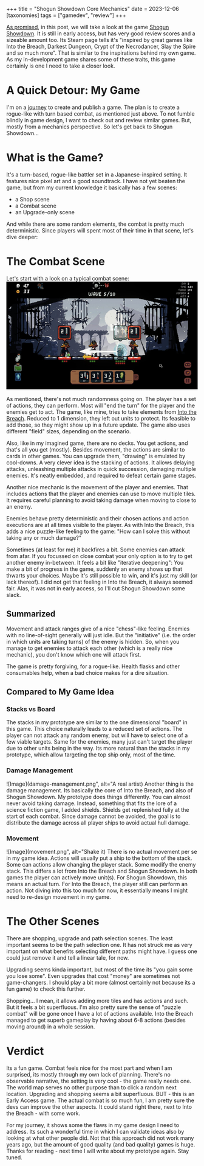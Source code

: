 +++
title = "Shogun Showdown Core Mechanics"
date = 2023-12-06
[taxonomies]
tags = ["gamedev", "review"]
+++

[As promised](@unnamed-game/index.md), in this post, we will take a look at the game [Shogun Showdown](https://store.steampowered.com/app/2084000/Shogun_Showdown/). It is still in early access, but has very good review scores and a sizeable amount too.
Its Steam page tells it's "inspired by great games like Into the Breach, Darkest Dungeon, Crypt of the Necrodancer, Slay the Spire and so much more". That is similar to the inspirations behind my own game. As my in-development game shares some of these traits, this game certainly is one I need to take a closer look.

# A Quick Detour: My Game
I'm on a [journey](@unamed-game/index.md) to create and publish a game. The plan is to create a rogue-like with turn based combat, as mentioned just above. To not fumble blindly in game design, I want to check out and review similar games. But, mostly from a mechanics perspective. So let's get back to Shogun Showdown...

# What is the Game?
It's a turn-based, rogue-like battler set in a Japanese-inspired setting. It features nice pixel art and a good soundtrack. I have not yet beaten the game, but from my current knowledge it basically has a few scenes:
* a Shop scene
* a Combat scene
* an Upgrade-only scene

And while there are some random elements, the combat is pretty much deterministic. Since players will spent most of their time in that scene, let's dive deeper:

# The Combat Scene
Let's start with a look on a typical combat scene:
![Combat](combat_screen.jpg)

As mentioned, there's not much randomness going on. The player has a set of actions, they can perform. Most will "end the turn" for the player and the enemies get to act. The game, like mine, tries to take elements from [Into the Breach](https://store.steampowered.com/app/590380/Into_the_Breach/). Reduced to 1 dimension, they left out units to protect. Its feasible to add those, so they might show up in a future update. The game also uses different "field" sizes, depending on the scenario.

Also, like in my imagined game, there are no decks. You get actions, and that's all you get (mostly). Besides movement, the actions are similar to cards in other games. You can upgrade them, "drawing" is emulated by cool-downs. A very clever idea is the stacking of actions. It allows delaying attacks, unleashing multiple attacks in quick succession, damaging multiple enemies. It's neatly embedded, and required to defeat certain game stages.

Another nice mechanic is the movement of the player and enemies. That includes actions that the player and enemies can use to move multiple tiles. It requires careful planning to avoid taking damage when moving to close to an enemy.

Enemies behave pretty deterministic and their chosen actions and action executions are at all times visible to the player. As with Into the Breach, this adds a nice puzzle-like feeling to the game: "How can I solve this without taking any or much damage?"

Sometimes (at least for me) it backfires a bit. Some enemies can attack from afar. If you focussed on close combat your only option is to try to get another enemy in-between. It feels a bit like "iterative deepening": You make a bit of progress in the game, suddenly an enemy shows up that thwarts your choices. Maybe it's still possible to win, and it's just my skill (or lack thereof). I did not get that feeling in Into the Breach, it always seemed fair. Alas, it was not in early access, so I'll cut Shogun Showdown some slack.

## Summarized
Movement and attack ranges give of a nice "chess"-like feeling. Enemies with no line-of-sight generally will just idle. But the "initiative" (i.e. the order in which units are taking turns) of the enemy is hidden. So, when you manage to get enemies to attack each other (which is a really nice mechanic), you don't know which one will attack first.

The game is pretty forgiving, for a rogue-like. Health flasks and other consumables help, when a bad choice makes for a dire situation. 

## Compared to My Game Idea
### Stacks vs Board
The stacks in my prototype are similar to the one dimensional "board" in this game. This choice naturally leads to a reduced set of actions. The player can not attack any random enemy, but will have to select one of a few viable targets. Same for the enemies, many just can't target the player due to other units being in the way. Its more natural than the stacks in my prototype, which allow targeting the top ship only, most of the time.

### Damage Management
![Image](damage-management.png", alt="A real artist)
Another thing is the damage management. Its basically the core of Into the Breach, and also of Shogun Showdown. My prototype does things differently. You can almost never avoid taking damage. Instead, something that fits the lore of a science fiction game, I added shields. Shields get replenished fully at the start of each combat. Since damage cannot be avoided, the goal is to distribute the damage across all player ships to avoid actual hull damage.

### Movement
![Image](movement.png", alt="Shake it)
There is no actual movement per se in my game idea. Actions will usually put a ship to the bottom of the stack. Some can actions allow changing the player stack. Some modify the enemy stack. This differs a lot from Into the Breach and Shogun Showdown. In both games the player can actively move unit(s). For Shogun Showdown, this means an actual turn. For Into the Breach, the player still can perform an action. Not diving into this too much for now, it essentially means I might need to re-design movement in my game.

# The Other Scenes
There are shopping, upgrade and path selection scenes. The least important seems to be the path selection one. It has not struck me as very important on what benefits selecting different paths might have. I guess one could just remove it and tell a linear tale, for now.

Upgrading seems kinda important, but most of the time its "you gain some you lose some". Even upgrades that cost "money" are sometimes not game-changers. I should play a bit more (almost certainly not because its a fun game) to check this further.

Shopping... I mean, it allows adding more tiles and has actions and such. But it feels a bit superfluous. I'm also pretty sure the sense of "puzzle combat" will be gone once I have a lot of actions available. Into the Breach managed to get superb gameplay by having about 6-8 actions (besides moving around) in a whole session.

# Verdict
Its a fun game. Combat feels nice for the most part and when I am surprised, its mostly through my own lack of planning. There's no observable narrative, the setting is very cool - the game really needs one. The world map serves no other purpose than to click a random next location. Upgrading and shopping seems a bit superfluous. BUT - this is an Early Access game. The actual combat is so much fun, I am pretty sure the devs can improve the other aspects. It could stand right there, next to Into the Breach - with some work.

For my journey, it shows some the flaws in my game design I need to address. Its such a wonderful time in which I can validate ideas also by looking at what other people did. Not that this approach did not work many years ago, but the amount of good quality (and bad quality) games is huge. Thanks for reading - next time I will write about my prototype again. Stay tuned.
